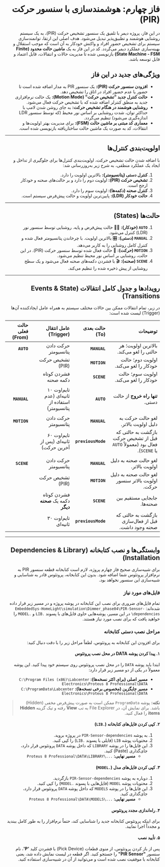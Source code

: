 <div dir="rtl">

# فاز چهارم: هوشمندسازی با سنسور حرکت (PIR)

در این فاز، پروژه دیمر با تلفیق یک سنسور تشخیص حرکت (PIR)، به یک سیستم روشنایی هوشمند و تطبیق‌پذیر تبدیل می‌شود. هدف اصلی این ارتقا، توانمندسازی سیستم برای تشخیص حضور افراد و واکنش خودکار به آن است که موجب استقلال و بهینه‌سازی عملکرد دیمر می‌گردد. کد در این فاز به یک **ماشین حالت محدود (Finite State Machine - FSM)** بازنویسی شده تا مدیریت حالات و انتقالات، قابل اعتماد و قابل توسعه باشد.

## ویژگی‌های جدید در این فاز

* **افزودن سنسور حرکت (PIR):** یک سنسور PIR به مدار اضافه شده است تا حضور یا عدم حضور افراد در اتاق را تشخیص دهد.
* **حالت کنترل جدید "تشخیص حرکت" (Motion Mode):** یک حالت نرم‌افزاری جدید به منطق کنترلر اضافه شده که با تشخیص حرکت فعال می‌شود.
* **روشنایی هوشمند در هنگام تشخیص حرکت:** به جای روشن شدن لامپ با حداکثر توان، شدت روشنایی بر اساس نور محیط (که توسط سنسور LDR اندازه‌گیری می‌شود) تنظیم می‌گردد.
* **معماری کد مبتنی بر ماشین حالت (FSM):** برای مدیریت بهتر اولویت‌ها و انتقالات، کد به صورت یک ماشین حالت ساختاریافته بازنویسی شده است.

---

## اولویت‌بندی کنترل‌ها

با اضافه شدن حالت تشخیص حرکت، اولویت‌بندی کنترل‌ها برای جلوگیری از تداخل و ایجاد یک عملکرد منطقی، به شرح زیر به‌روزرسانی شد:

1.  **کنترل دستی (پتانسیومتر):** بالاترین اولویت را دارد.
2.  **تشخیص حرکت (PIR):** اولویت دوم را دارد و بر حالت‌های صحنه و خودکار ارجح است.
3.  **کنترل صحنه (دکمه‌ها):** اولویت سوم را دارد.
4.  **حالت خودکار (LDR):** پایین‌ترین اولویت و حالت پیش‌فرض سیستم است.

---

## حالت‌ها (States)

1.  **`AUTO` (خودکار):** 🚶‍♂️ حالت پیش‌فرض و پایه. روشنایی توسط سنسور نور (LDR) کنترل می‌شود.
2.  **`MANUAL` (دستی):** 🎛️ بالاترین اولویت. با چرخاندن پتانسیومتر فعال شده و کنترل کامل روشنایی را به کاربر می‌دهد.
3.  **`MOTION` (حرکت):** 🏃 حالت فعال شده توسط سنسور حرکت (PIR). در این حالت، روشنایی بر اساس نور محیط تنظیم می‌شود.
4.  **`SCENE` (صحنه):** 🎬 با فشردن دکمه‌های صحنه فعال می‌شود و یک سطح روشنایی از پیش ذخیره شده را تنظیم می‌کند.

---

## رویدادها و جدول کامل انتقالات (Events & State Transitions)

در زیر، تمام انتقالات ممکن بین حالات مختلف سیستم به همراه عامل ایجادکننده آن‌ها (Trigger) لیست شده است:

| توضیحات | حالت بعدی (To) | عامل انتقال (Trigger) | حالت فعلی (From) |
| ---: | ---: | ---: | ---: |
| بالاترین اولویت؛ هر حالتی را لغو می‌کند. | **`MANUAL`** | حرکت دادن پتانسیومتر | **`AUTO`** |
| اولویت دوم؛ حالت خودکار را لغو می‌کند. | **`MOTION`** | تشخیص حرکت (PIR) | |
| اولویت سوم؛ حالت خودکار را لغو می‌کند. | **`SCENE`** | فشردن کوتاه دکمه صحنه | |
| | | | |
| **تنها راه خروج** از حالت دستی. | **`AUTO`** | تایم‌اوت ۱۰ ثانیه‌ای (عدم استفاده از پتانسیومتر) | **`MANUAL`** |
| | | | |
| لغو حالت حرکت به دلیل اولویت بالاتر. | **`MANUAL`** | حرکت دادن پتانسیومتر | **`MOTION`** |
| بازگشت به حالتی که قبل از تشخیص حرکت فعال بود (معمولاً `AUTO` یا `SCENE`). | **`previousMode`** | تایم‌اوت ۶۰ ثانیه‌ای (پس از آخرین حرکت) | |
| | | | |
| لغو حالت صحنه به دلیل اولویت بالاتر. | **`MANUAL`** | حرکت دادن پتانسیومتر | **`SCENE`** |
| لغو حالت صحنه به دلیل اولویت بالاتر سنسور حرکت. | **`MOTION`** | تشخیص حرکت (PIR) | |
| جابجایی مستقیم بین صحنه‌ها. | **`SCENE`** | فشردن کوتاه دکمه یک **صحنه دیگر** | |
| بازگشت به حالتی که قبل از فعال‌سازی صحنه وجود داشت. | **`previousMode`** | تایم‌اوت ۳۰ ثانیه‌ای | |

---

## وابستگی‌ها و نصب کتابخانه (Dependencies & Library Installation)

برای شبیه‌سازی صحیح فاز چهارم پروژه، لازم است کتابخانه قطعه سنسور PIR به نرم‌افزار پروتئوس شما اضافه شود. بدون این کتابخانه، پروتئوس قادر به شناسایی و شبیه‌سازی این سنسور نخواهد بود.

### فایل‌های مورد نیاز

تمام فایل‌های ضروری برای نصب این کتابخانه در پوشه پروژه و در مسیر زیر قرار داده شده‌اند:
`EmbeddedSys-HomeLight\simulation\Dimmer_phase04\PIR-Sensor-dependencies\`
در این مسیر، پوشه‌هایی حاوی فایل‌های با پسوند `.LIB` و `.MODEL` را خواهید یافت که برای نصب مورد نیاز هستند.

### مراحل نصب دستی کتابخانه

برای افزودن این کتابخانه به پروتئوس، لطفاً مراحل زیر را با دقت دنبال کنید:

#### ۱. پیدا کردن پوشه DATA در محل نصب پروتئوس
ابتدا باید پوشه `DATA` را در محل نصب پروتئوس روی سیستم خود پیدا کنید. این پوشه معمولاً در یکی از دو مسیر زیر قرار دارد:

* **مسیر اصلی (برای اکثر نسخه‌ها):**
    `C:\Program Files (x86)\Labcenter Electronics\Proteus 8 Professional\DATA`
* **مسیر جایگزین (مخصوص برخی نسخه‌ها):**
    `C:\ProgramData\Labcenter Electronics\Proteus 8 Professional\DATA`

> **نکته:** پوشه `ProgramData` ممکن است به صورت پیش‌فرض مخفی (Hidden) باشد. برای نمایش آن، در File Explorer به تب **View** رفته و تیک گزینه **Hidden items** را فعال کنید.

#### ۲. کپی کردن فایل‌های کتابخانه (`.LIB`)
1.  به پوشه `PIR-Sensor-dependencies` در پروژه بروید.
2.  محتویات پوشه `LIB` (فایلی با پسوند `.LIB`) را کپی کنید.
3.  این فایل‌ها را در پوشه `LIBRARY` که داخل پوشه `DATA` پروتئوس قرار دارد، جای‌گذاری (Paste) کنید.
    * **مسیر نهایی:** `...\Proteus 8 Professional\DATA\LIBRARY`

#### ۳. کپی کردن فایل‌های مدل (`.MODEL`)
1.  دوباره به پوشه `PIR-Sensor-dependencies` بازگردید.
2.  محتویات پوشه `MODEL` (فایل‌هایی با پسوند `.MODEL`) را کپی کنید.
3.  این فایل‌ها را در پوشه `MODELS` که داخل پوشه `DATA` پروتئوس قرار دارد، جای‌گذاری کنید.
    * **مسیر نهایی:** `...\Proteus 8 Professional\DATA\MODELS`

#### ۴. راه‌اندازی مجدد پروتئوس
برای اینکه پروتئوس کتابخانه جدید را شناسایی کند، حتماً نرم‌افزار را به طور کامل ببندید و مجدداً اجرا نمایید.

#### ۵. تأیید نصب
پس از باز کردن پروتئوس، از منوی قطعات (Pick Device) با فشردن کلید **'P'**، نام سنسور **"PIR Sensor"** را جستجو کنید. اگر قطعه در لیست نمایش داده شد، یعنی کتابخانه با موفقیت نصب شده است و می‌توانید از آن در شبیه‌سازی استفاده کنید.

</div>
